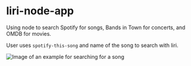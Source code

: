 # liri-node-app

Using node to search Spotify for songs, Bands in Town for concerts, and OMDB for movies.

User uses `spotify-this-song` and name of the song to search with liri.

![Image of an example for searching for a song](http://huanyang51.github.com/liri-node-app/repo-assets/screenshot1)
